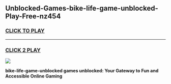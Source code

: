 
## Unblocked-Games-bike-life-game-unblocked-Play-Free-nz454
<h3>
<a href="https://premium76.site?title=bike-life-game-unblocked&ref=18A1">CLICK TO PLAY</a></h3>
<hr>

<h3>
<a href="https://premium76.site?title=bike-life-game-unblocked&ref=18A1">CLICK 2 PLAY</a>
  
</h3>

<a href="https://premium76.site?title=bike-life-game-unblocked&ref=18A1"><img src="https://clearcache.store/games.png"></a>


**bike-life-game-unblocked games unblocked: Your Gateway to Fun and Accessible Online Gaming**
